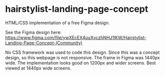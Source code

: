 # hairstylist-landing-page-concept

HTML/CSS implementation of a free Figma design.

See the Figma design here: https://www.figma.com/file/ywXEcEX4uuXvczhNHJ1lKW/Hairstylist-Landing-Page-Concept-(Community)

No CSS framework was used to code this design. Since this was a concept design, so this webpage is not responsive. The frame in Figma was 1440px wide. The implementation looks good on 1200px and wider screens. Best viewed at 1440px wide screens.
